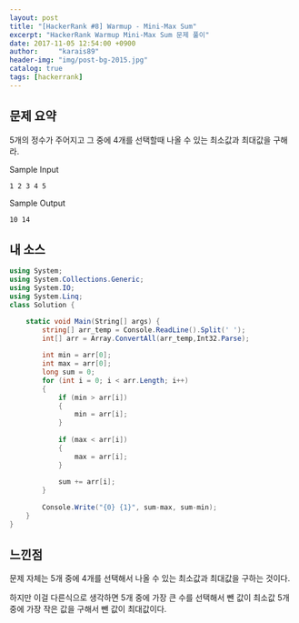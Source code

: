```yaml
---
layout: post
title: "[HackerRank #8] Warmup - Mini-Max Sum"
excerpt: "HackerRank Warmup Mini-Max Sum 문제 풀이"
date: 2017-11-05 12:54:00 +0900
author:     "karais89"
header-img: "img/post-bg-2015.jpg"
catalog: true
tags: [hackerrank]
---
```


## 문제 요약

5개의 정수가 주어지고 그 중에 4개를 선택할때 나올 수 있는 최소값과 최대값을 구해라.

Sample Input
```
1 2 3 4 5
```

Sample Output
```
10 14
```


## 내 소스

```csharp
using System;
using System.Collections.Generic;
using System.IO;
using System.Linq;
class Solution {

    static void Main(String[] args) {
        string[] arr_temp = Console.ReadLine().Split(' ');
        int[] arr = Array.ConvertAll(arr_temp,Int32.Parse);
        
        int min = arr[0];
        int max = arr[0];
        long sum = 0;
        for (int i = 0; i < arr.Length; i++)
        {
            if (min > arr[i])
            {
                min = arr[i];
            }
            
            if (max < arr[i])
            {
                max = arr[i];
            }
            
            sum += arr[i];
        }
        
        Console.Write("{0} {1}", sum-max, sum-min);
    }
}
```

## 느낀점

문제 자체는 5개 중에 4개를 선택해서 나올 수 있는 최소값과 최대값을 구하는 것이다.

하지만 이걸 다른식으로 생각하면 5개 중에 가장 큰 수를 선택해서 뺀 값이 최소값 5개 중에 가장 작은 값을 구해서 뺀 값이 최대값이다.